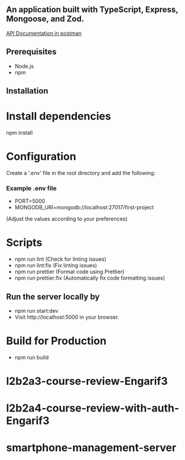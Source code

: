 ## An application built with TypeScript, Express, Mongoose, and Zod.

[API Documentation in postman](https://documenter.getpostman.com/view/27402307/2s9YsDkEqA)

## Prerequisites

- Node.js
- npm

## Installation

# Install dependencies

npm install

# Configuration

Create a '.env' file in the root directory and add the following:

### Example .env file

- PORT=5000
- MONGODB_URI=mongodb://localhost:27017/first-project

(Adjust the values according to your preferences)

# Scripts

- npm run lint (Check for linting issues)
- npm run lint:fix (Fix linting issues)
- npm run prettier (Format code using Prettier)
- npm run prettier:fix (Automatically fix code formatting issues)

## Run the server locally by

- npm run start:dev
- Visit http://localhost:5000 in your browser.

# Build for Production

- npm run build

# l2b2a3-course-review-Engarif3

# l2b2a4-course-review-with-auth-Engarif3
# smartphone-management-server
